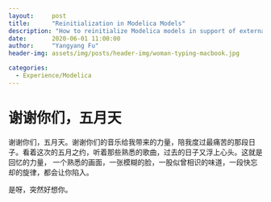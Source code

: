 ```yaml
---
layout:     post
title:      "Reinitialization in Modelica Models"
description: "How to reinitialize Modelica models in support of external controller"
date:       2020-06-01 11:00:00
author:     "Yangyang Fu"
header-img: assets/img/posts/header-img/woman-typing-macbook.jpg

categories:
  - Experience/Modelica
---
```


# 谢谢你们，五月天

谢谢你们，五月天。谢谢你们的音乐给我带来的力量，陪我度过最痛苦的那段日子。看着这次的五月之约，听着那些熟悉的歌曲，过去的日子又浮上心头。这就是回忆的力量， 一个熟悉的画面，一张模糊的脸，一股似曾相识的味道，一段快忘却的旋律，都会让你陷入。

是呀，突然好想你。

